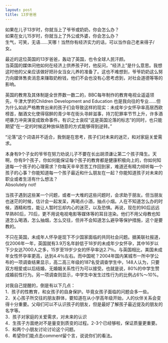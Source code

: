 ```yaml
---
layout: post
title: 13岁爸爸
---
```


<p>如果在儿子13岁时，你就当上了爷爷或奶奶，你会怎么办？<br />
如果在女儿15岁时，你就当上了外公或外婆，你会怎么办？<br />
生气，可笑，无语……天哪！当然你有经济实力的话，可以当作自己老来得子/女。</p>
<p>最近的这位英国的13岁爸爸，轰动了英国，也令全球人民汗颜。<br />
当英国的媒体问他如何在经济上供养孩子时，他反问，“经济上”是什么意思。我想这时他的父亲应该做好把孙女当女儿养的准备了。这也不难想到，爷爷奶奶这么努力向媒体售卖消息来赚取奶粉钱，他们不会也没有心思考虑到，对社会道德等等的影响。</p>
<p>英国的教育及其体制是全世界数一数二的，BBC每年制作的教育电视业遥遥领先，牛津大学的Children Development and Education 也是我向往的专业……但为什么如此严格教育出来的孩子们会导致这样的现实：未成年少女怀孕率高居西欧榜首，酗酒文化使得宿醉的青少年在街头寻衅滋事，持刀犯罪率节节上升，许多酒吧暴力冲突演变成致命事件。有识之士哀叹“这是英国沦落的标志”的同时，也只能期望“在一定的时候这种放纵随意的方式能够得到逆转。”</p>
<p>“沦落”这个词语并不适合，我倒是在思考，孩子们对未来的迷茫，和对家庭关爱需求。</p>
<p>本身有9个子女的爷爷在努力劝说儿子不要在长出胡须谦让第二个孩子降生。天啊，你有9个孩子，你如何能保证每个孩子的教育都是健康积极向上的，你如何知道每一个孩子的心理需求？你每天辛辛苦苦工作回到家，难道还有精力倾听每一个孩子的心事？你能知道每一个孩子最近和什么朋友在一起？你能知道孩子对未来的职业或者生活有什么想法？<br />
Absolutely not! </p>
<p>当孩子遇到这些某一个问题，或者一大堆的这些问题时，会求助于朋友。但当朋友也迷茫的时候，估计会一起发呆，再喝点小酒，抽点小烟。人在不知道怎么办的时候，酒精和性，能让人暂时忘却内心的迷茫，以及恐惧。再说，现在的90后远远早熟80后，70后，更不用说电视电影等媒体等的耳目渲染。他们不用父母教也知道怎么喝酒，怎么抽烟，怎么交往，但并不会知道怎么避孕等保护措施，这个是要教的。</p>
<p>不只在英国，未成年人怀孕是现下不少国家面临的共同社会问题。据美联社报道，仅2006年一年，英国就有3.9万名年龄低于18岁的未成年少女怀孕，其中16岁以下少女达7000人之多，15岁至19岁少女的怀孕率达2.7％。与英国相比，美国未成年女性怀孕率更高，达到4.4％左右。而中国呢？2004年国内某城市一所中学公布的一项调查结果显示，高二高三年级的187名受调查学生中，148人认为，只要双方相爱或以后结婚，无婚姻关系性行为可以接受。也就是说，80%的中学生赞成婚前性行为。另一项调查则显示，中学生中发生过性行为的比例占6%～10%。</p>
<p>对我自己提醒的，倒是有以下几点：<br />
1．孩子的性教育，和女孩子的自身保护。毕竟女孩子面临的问题会多一些。<br />
2．关心孩子所交往的朋友群体，要知道在从小学高年级开始，人的伙伴关系会变得十分重要。父母们可以不认识孩子的朋友，但是最好了解孩子最近提及的朋友的名字等。<br />
3．孩子对家庭的关爱需求，对未来的认识<br />
4．生孩子方面绝对不是量变到质变的过程。2-3个已经够啦，保证质量更重要。<br />
5．和两个小朋友讨论讨论这个问题。<br />
6．希望你们能点击comment留个言，说说你们的看法。</p>
